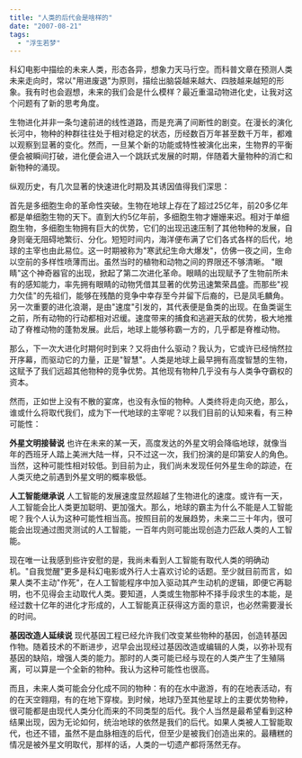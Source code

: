```yaml
---
title: "人类的后代会是啥样的"
date: "2007-08-21"
tags: 
  - "浮生若梦"
---
```


科幻电影中描绘的未来人类，形态各异，想象力天马行空。而科普文章在预测人类未来走向时，常以"用进废退"为原则，描绘出脑袋越来越大、四肢越来越短的形象。我有时也会遐想，未来的我们会是什么模样？最近重温动物进化史，让我对这个问题有了新的思考角度。

生物进化并非一条匀速前进的线性道路，而是充满了间断性的剧变。在漫长的演化长河中，物种的种群往往处于相对稳定的状态，历经数百万年甚至数千万年，都难以观察到显著的变化。然而，一旦某个新的功能或特性被演化出来，生物界的平衡便会被瞬间打破，进化便会进入一个跳跃式发展的时期，伴随着大量物种的消亡和新物种的涌现。

纵观历史，有几次显著的快速进化时期及其诱因值得我们深思：

首先是多细胞生命的革命性突破。生物在地球上存在了超过25亿年，前20多亿年都是单细胞生物的天下。直到大约5亿年前，多细胞生物才姗姗来迟。相对于单细胞生物，多细胞生物拥有巨大的优势，它们的出现迅速压制了其他物种的发展，自身则毫无阻碍地繁衍、分化。短短时间内，海洋便布满了它们各式各样的后代，地球的主宰也由此易位。这一时期被称为"寒武纪生命大爆发"，仿佛一夜之间，生命以空前的多样性喷薄而出。虽然当时的植物和动物之间的界限还不够清晰。
"眼睛"这个神奇器官的出现，掀起了第二次进化革命。眼睛的出现赋予了生物前所未有的感知能力，率先拥有眼睛的动物凭借其显著的优势迅速繁荣昌盛。而那些"视力欠佳"的先祖们，能够在残酷的竞争中幸存至今并留下后裔的，已是凤毛麟角。
另一次重要的进化浪潮，是由"速度"引发的，其代表便是鱼类的出现。在鱼类诞生之前，所有动物的行动都相对迟缓。速度带来的捕食和逃避天敌的优势，极大地推动了脊椎动物的蓬勃发展。此后，地球上能够称霸一方的，几乎都是脊椎动物。

那么，下一次大进化时期何时到来？又将由什么驱动？我认为，它或许已经悄然拉开序幕，而驱动它的力量，正是"智慧"。人类是地球上最早拥有高度智慧的生物，这赋予了我们远超其他物种的竞争优势。其他现有物种几乎没有与人类争夺霸权的资本。

然而，正如世上没有不散的宴席，也没有永恒的物种。人类终将走向灭绝，那么，谁或什么将取代我们，成为下一代地球的主宰呢？以我们目前的认知来看，有三种可能性：

**外星文明接替说** 也许在未来的某一天，高度发达的外星文明会降临地球，就像当年的西班牙人踏上美洲大陆一样，只不过这一次，我们扮演的是印第安人的角色。当然，这种可能性相对较低。到目前为止，我们尚未发现任何外星生命的踪迹，在人类灭绝之前遇到外星文明的概率极低。

**人工智能继承说** 人工智能的发展速度显然超越了生物进化的速度。或许有一天，人工智能会比人类更加聪明、更加强大。那么，地球的霸主为什么不能是人工智能呢？我个人认为这种可能性相当高。按照目前的发展趋势，未来二三十年内，很可能会出现通过图灵测试的人工智能，一百年内则可能出现创造力匹敌人类的人工智能。

现在唯一让我感到些许安慰的是，我尚未看到人工智能有取代人类的明确动机。"自我觉醒"更多是科幻电影或外行人士喜欢讨论的话题。至少就目前而言，如果人类不主动"作死"，在人工智能程序中加入驱动其产生动机的逻辑，即便它再聪明，也不见得会主动取代人类。要知道，人类或生物那种不择手段求生的本能，是经过数十亿年的进化才形成的，人工智能真正获得这方面的意识，也必然需要漫长的时间。

**基因改造人延续说** 现代基因工程已经允许我们改变某些物种的基因，创造转基因作物。随着技术的不断进步，迟早会出现经过基因改造或编辑的人类，以弥补现有基因的缺陷，增强人类的能力。那时的人类可能已经与现在的人类产生了生殖隔离，可以算是一个全新的物种。我认为这种可能性也很高。

而且，未来人类可能会分化成不同的物种：有的在水中遨游，有的在地表活动，有的在天空翱翔，有的在地下穿梭。到时候，地球乃至其他星球上的主要优势物种，很可能都是由现代人类分化而来的不同类型的后代。我个人当然是最希望看到这种结果出现，因为无论如何，统治地球的依然是我们的后代。如果人类被人工智能取代，也还不错，虽然不是血脉相连的后代，但至少是被我们创造出来的。最糟糕的情况是被外星文明取代，那样的话，人类的一切遗产都将荡然无存。
